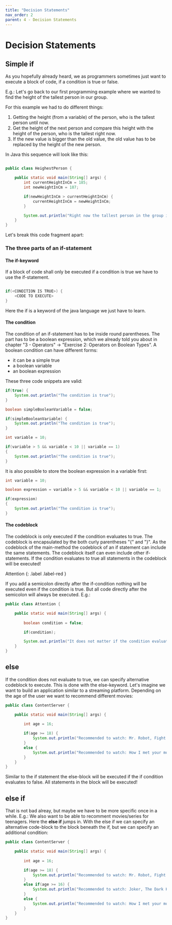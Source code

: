 ```yaml
---
title: "Decision Statements"
nav_order: 2
parent: 4 - Decision Statements
---
```


# Decision Statements

## Simple if

As you hopefully already heard, we as programmers sometimes just want to execute a block of code, if a condition is true or false. 

E.g.: Let's go back to our first programming example where we wanted to find the height of the tallest person in our group.

For this example we had to do different things:

1. Getting the height (from a variable) of the person, who is the tallest person until now.
2. Get the height of the next person and compare this height with the height of the person, who is the tallest right now.
3. If the new value is bigger than the old value, the old value has to be replaced by the height of the new person.

In Java this sequence will look like this:

```java

public class HeighestPerson {

    public static void main(String[] args) {
        int currentHeightInCm = 185;
        int newHeightInCm = 187;        

        if(newHeightInCm > currentHeightInCm) {
            currentHeightInCm = newHeightInCm;
        }

        System.out.println("Right now the tallest person in the group is " + currentHeightInCm + "cm tall!");
    }
}
```

Let's break this code fragment apart:

### The three parts of an if-statement

#### The if-keyword

If a block of code shall only be executed if a condition is true we have to use the if-statement.

```java

if(<CONDITION IS TRUE>) {
    <CODE TO EXECUTE>
}
```

Here the if is a keyword of the java language we just have to learn.

#### The condition

The condition of an if-statement has to be inside round parentheses. The <CONDITION IS TRUE> part has to be a boolean expression, which we already told you about in chapter "3 - Operators" -> "Exercise 2: Operators on Boolean Types".
A boolean condition can have different forms:
- it can be a simple true
- a boolean variable
- an boolean expression

These three code snippets are valid:

```java
if(true) {
    System.out.println("The condition is true");
}
```

```java
boolean simpleBooleanVariable = false;

if(simpleBooleanVariable) {
    System.out.println("The condition is true");
}
```

```java
int variable = 10;

if(variable > 5 && variable < 10 || variable == 1) 
{
    System.out.println("The condition is true");
}
```

It is also possible to store the boolean expression in a variable first:
 
```java
int variable = 10;

boolean expression = variable > 5 && variable < 10 || variable == 1;

if(expression) 
{
    System.out.println("The condition is true");
}
```

#### The codeblock

The codeblock is only executed if the condition evaluates to true. The codeblock is encapsulated by the both curly parentheses "{" and "}". As the codeblock of the main-method the codeblock of an if statement can include the same statements. The codeblock itself can even include other if-statements. If the condition evaluates to true all statements in the codeblock will be executed!

Attention
{: .label .label-red }

If you add a semicolon directly after the if-condition nothing will be executed even if the condition is true. But all code directly after the semicolon will always be executed.
E.g.:

```java
public class Attention {

    public static void main(String[] args) {
        
        boolean condition = false;

        if(condition);

        System.out.println("It does not matter if the condition evaluates to true or false: This text will be printed always!");
    }
}
```

## else
If the condition does not evaluate to true, we can specify alternative codeblock to execute. This is done with the else-keyword.
Let's imagine we want to build an application similar to a streaming platform. Depending on the age of the user we want to recommend different movies:

```java
public class ContentServer {

    public static void main(String[] args) {
        
        int age = 16;

        if(age >= 18) {
            System.out.println("Recommended to watch: Mr. Robot, Fight Club, Sin City");        
        }
        else {
            System.out.println("Recommended to watch: How I met your mother, Community");
        }
    }
}
```

Similar to the if statement the else-block will be executed if the if condition evaluates to false. All statements in the block will be executed!

## else if

That is not bad alreay, but maybe we have to be more specific once in a while. E.g.: We also want to be able to recomment movies/series for teenagers.
Here the **else if** jumps in. With the else if we can specify an alternative code-block to the block beneath the if, but we can specify an additional condition:

```java
public class ContentServer {

    public static void main(String[] args) {
        
        int age = 16;

        if(age >= 18) {
            System.out.println("Recommended to watch: Mr. Robot, Fight Club, Sin City");        
        }
        else if(age >= 16) {
            System.out.println("Recommended to watch: Joker, The Dark Knight, Zombieland: Double Tap");
        }
        else {
            System.out.println("Recommended to watch: How I met your mother, Community");
        }
    }
}
```



